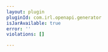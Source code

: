 ```yaml
---
layout: plugin
pluginId: com.irl.openapi.generator
isJarAvailable: true
error: ''
violations: []

---
```


